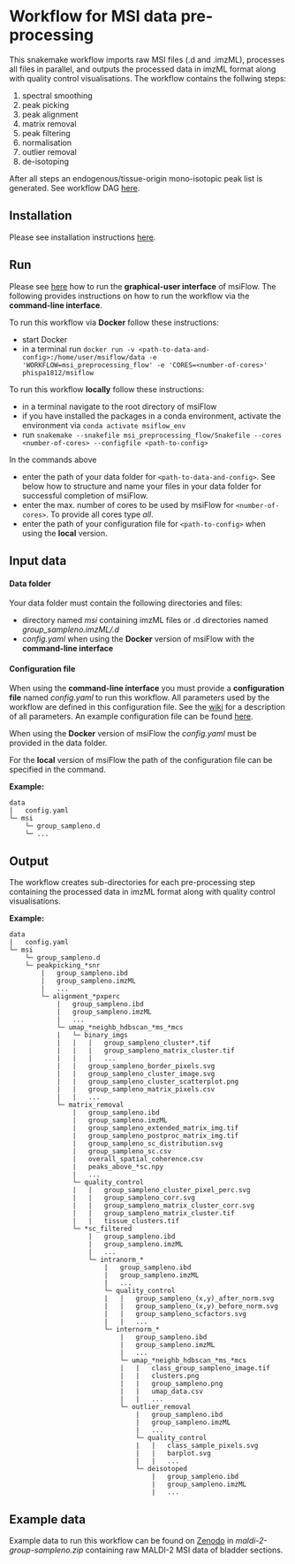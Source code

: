 # Workflow for MSI data pre-processing
This snakemake workflow imports raw MSI files (.d and .imzML), processes all files in parallel, and outputs the 
processed data in imzML format along with quality control visualisations. The workflow contains the follwing steps:
1. spectral smoothing
2. peak picking
3. peak alignment
4. matrix removal
5. peak filtering
6. normalisation
7. outlier removal
8. de-isotoping 

After all steps an endogenous/tissue-origin mono-isotopic peak list is generated. See workflow DAG 
[here](https://github.com/Immunodynamics-Engel-Lab/msiflow/blob/main/msi_preprocessing_flow/dag.pdf).

## Installation
Please see installation instructions [here](https://github.com/Immunodynamics-Engel-Lab/msiflow).

## Run
Please see [here](https://github.com/Immunodynamics-Engel-Lab/msiflow) how to run the **graphical-user interface** of msiFlow.
The following provides instructions on how to run the workflow via the **command-line interface**.

To run this workflow via **Docker** follow these instructions:
  - start Docker
  - in a terminal run `docker run -v <path-to-data-and-config>:/home/user/msiflow/data -e 'WORKFLOW=msi_preprocessing_flow' -e 'CORES=<number-of-cores>' phispa1812/msiflow`

To run this workflow **locally** follow these instructions:
- in a terminal navigate to the root directory of msiFlow
- if you have installed the packages in a conda environment, activate the environment via `conda activate msiflow_env`
- run `snakemake --snakefile msi_preprocessing_flow/Snakefile --cores <number-of-cores> --configfile <path-to-config>`

In the commands above
- enter the path of your data folder for `<path-to-data-and-config>`. See below how to structure and 
name your files in your data folder for successful completion of msiFlow.
- enter the max. number of cores to be used by msiFlow for `<number-of-cores>`. To provide all cores type *all*.
- enter the path of your configuration file for `<path-to-config>` when using the **local** version. 

## Input data
#### Data folder
Your data folder must contain the following directories and files:
- directory named *msi* containing imzML files or .d directories named *group_sampleno.imzML/.d*
- *config.yaml* when using the **Docker** version of msiFlow with the **command-line interface** 

#### Configuration file
When using the **command-line interface** you must provide a **configuration file** named *config.yaml* to run this workflow. All parameters used by the workflow are defined in
this configuration file. See the [wiki]() for a description of all parameters. An example configuration file can be
found [here](https://github.com/Immunodynamics-Engel-Lab/msiflow/blob/main/msi_segmentation_flow/data/config.yaml).

When using the **Docker** version of msiFlow the *config.yaml* must be provided in the data folder. 

For the **local** version of msiFlow the path of the configuration file can be specified in the command.

**Example:**
```
data
|   config.yaml
└─ msi
    └─ group_sampleno.d
    └─ ...
```

## Output
The workflow creates sub-directories for each pre-processing step containing the processed data in imzML format along 
with quality control visualisations.

**Example:**
```
data
|   config.yaml
└─ msi
    └─ group_sampleno.d
    └─ peakpicking_*snr
        |   group_sampleno.ibd
        |   group_sampleno.imzML
        |   ...
        └─ alignment_*pxperc
            |   group_sampleno.ibd
            |   group_sampleno.imzML
            |   ...
            └─ umap_*neighb_hdbscan_*ms_*mcs
            |   └─ binary_imgs
            |   |   |   group_sampleno_cluster*.tif  
            |   |   |   group_sampleno_matrix_cluster.tif
            |   |   |   ...
            |   |   group_sampleno_border_pixels.svg
            |   |   group_sampleno_cluster_image.svg
            |   |   group_sampleno_cluster_scatterplot.png
            |   |   group_sampleno_matrix_pixels.csv
            |   |   ...
            └─ matrix_removal
                |   group_sampleno.ibd
                |   group_sampleno.imzML
                |   group_sampleno_extended_matrix_img.tif
                |   group_sampleno_postproc_matrix_img.tif
                |   group_sampleno_sc_distribution.svg
                |   group_sampleno_sc.csv
                |   overall_spatial_coherence.csv
                |   peaks_above_*sc.npy
                |   ...
                └─ quality_control
                |   |   group_sampleno_cluster_pixel_perc.svg
                |   |   group_sampleno_corr.svg
                |   |   group_sampleno_matrix_cluster_corr.svg
                |   |   group_sampleno_matrix_cluster.tif
                |   |   tissue_clusters.tif
                └─ *sc_filtered
                    |   group_sampleno.ibd   
                    |   group_sampleno.imzML
                    |   ...
                    └─ intranorm_*
                        |   group_sampleno.ibd   
                        |   group_sampleno.imzML 
                        |   ...  
                        └─ quality_control
                        |   |   group_sampleno_(x,y)_after_norm.svg
                        |   |   group_sampleno_(x,y)_before_norm.svg
                        |   |   group_sampleno_scfactors.svg
                        |   |   ...
                        └─ internorm_*
                            |   group_sampleno.ibd   
                            |   group_sampleno.imzML 
                            |   ...   
                            └─ umap_*neighb_hdbscan_*ms_*mcs
                            |   |   class_group_sampleno_image.tif
                            |   |   clusters.png
                            |   |   group_sampleno.png
                            |   |   umap_data.csv
                            |   |   ...
                            └─ outlier_removal
                                |   group_sampleno.ibd   
                                |   group_sampleno.imzML  
                                |   ...
                                └─ quality_control
                                |   |   class_sample_pixels.svg
                                |   |   barplot.svg
                                |   |   ...
                                └─ deisotoped
                                    |   group_sampleno.ibd   
                                    |   group_sampleno.imzML   
                                    |   ...
```

## Example data
Example data to run this workflow can be found on [Zenodo](https://doi.org/10.5281/zenodo.11913042) in *maldi-2-group-sampleno.zip* containing raw MALDI-2 MSI data of bladder sections.